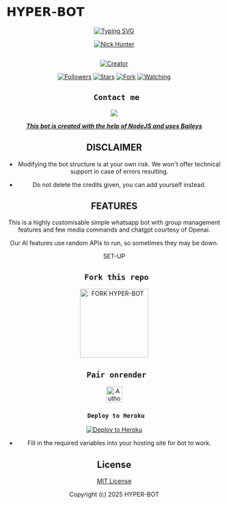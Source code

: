 # 𝗛𝗬𝗣𝗘𝗥-𝗕𝗢𝗧
<div align="center">
  <a href="https://git.io/typing-svg">
    <img src="https://readme-typing-svg.demolab.com?font=Black+Ops+One&size=50&pause=1000&color=1BAFBAFF&center=true&width=910&height=100&lines=HELLOZ+THIS+IS+HYPER-BOT;MULTI+DEVICE+WHATSAPP+BOT;MADE+TO+HELP+WHATSAPP+USERS;STAR+AND+FORK+THE+REPO" alt="Typing SVG" />
  </a>
</p>
  
<p align="center">

[![Nick Hunter](https://github.com/sir-jay0001.png?lenght=50width=50)](https://github.com/sir-jay0001)
</p>
<p align="center">
  <a href="#"><img src="http://readme-typing-svg.herokuapp.com?color=d1fa02&center=true&vCenter=true&multiline=false&lines=HYPER+WHATSAPP+BOT" alt="">
</p>
<p align="center">
<a href="#"><img title="Creator" src="https://img.shields.io/badge/Creator-𝗦𝗶𝗿_𝗝𝗮𝘆-blue.svg?style=for-the-badge&logo=github"></a>
</p>
<p align="center">
<a href="https://github.com/sir-jay0001?tab=followers"><img title="Followers" src="https://img.shields.io/github/followers/Sirjay0001?label=Followers&style=social"></a>
<a href="https://github.com/sir-jay0001/HYPER-BOT/stargazers/"><img title="Stars" src="https://img.shields.io/github/stars/sir-jay0001/HYPER-BOT?&style=social"></a>
<a href="https://github.com/sir-jay0001/HYPER-BOT/network/members"><img title="Fork" src="https://img.shields.io/github/forks/sir-jay0001/HYPER-BOT?style=social"></a>
<a href="https://github.com/sir-jay0001/HYPER-BOT/watchers"><img title="Watching" src="https://img.shields.io/github/watchers/sir-jay0001/HYPER-BOT?label=Watching&style=social"></a>
</p>
 

## ` Contact me`

<p align="center">

<a href="https://api.whatsapp.com/send?phone=254794597254&text=Hello+Hyper+dev+i+need+your+Help+on..."><img src="https://img.shields.io/badge/Contact-25D366?style=for-the-badge&logo=whatsapp&logoColor=white" />


***This bot is created with the help of NodeJS and uses [Baileys](https://github.com/whiskeysockets/Baileys)***


## DISCLAIMER
- Modifying the bot structure is at your own risk. We won't offer technical support in case of errors resulting.

- Do not delete the credits given,  you can add yourself instead.

## FEATURES
This is a highly customisable simple whatsapp bot with group management features and few media commands and chatgpt courtesy of Openai.

Our AI features use random APIs to run, so sometimes they may be down.

 SET-UP

## ` Fork this repo`
<p align="centre">
<a href="https://github.com/sir-jay0001/HYPER-BOT/fork"><img src="https://img.shields.io/badge/Fork%20Create-purple?style=for-the-badge&logo=github" alt="FORK HYPER-BOT" width="160"></a>
<p/>

  
## ` Pair onrender`
<p align="centre">
<a href="https://hyper-session.onrender.com/"><img height= "37" title="Author" src="https://img.shields.io/badge/Session-green?style=for-the-badge&logo=render"></a>
<p/>
            

###  ` Deploy to Heroku`
<p align="center">
     <a href="https://verify-me-umber.vercel.app/">
       <img src="https://www.herokucdn.com/deploy/button.svg" alt="Deploy to Heroku"/>
     </a>
 </p>
 

    

- Fill in the required variables into your hosting site for bot to work.
 </h2>
     

    
 





## License

[MIT License](https://github.com/sir-jay0001/HYPER-BOT/blob/main/LICENSE)

Copyright (c) 2025 HYPER-BOT 

